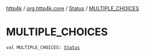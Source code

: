 [http4k](../../index.md) / [org.http4k.core](../index.md) / [Status](index.md) / [MULTIPLE_CHOICES](./-m-u-l-t-i-p-l-e_-c-h-o-i-c-e-s.md)

# MULTIPLE_CHOICES

`val MULTIPLE_CHOICES: `[`Status`](index.md)